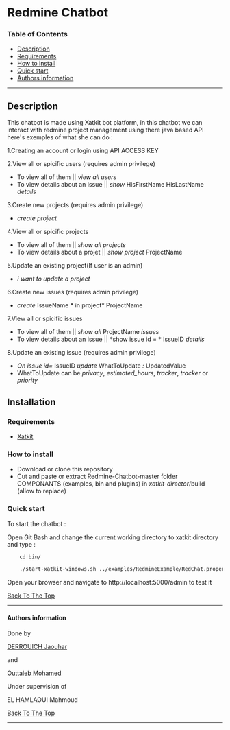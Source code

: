 # Redmine Chatbot

### Table of Contents
 
- [Description](#description)
- [Requirements](#Requirements)
- [How to install](#How-to-install)
- [Quick start](#Quick-start)
- [Authors information](#Authors-information)

---

## Description

This chatbot is made using Xatkit bot platform, in this chatbot we can interact with redmine project management using there java based API 
here's exemples of what she can do :

1.Creating an account or login using API ACCESS KEY

2.View all or spicific users (requires admin privilege)
+ To view all of them || *view all users*
+ To view details about an issue || *show* HisFirstName HisLastName *details*

3.Create new projects (requires admin privilege)
+ *create project*

4.View all or spicific projects
+ To view all of them || *show all projects*
+ To view details about a projet || *show project* ProjectName

5.Update an existing project(If user is an admin)
+ *i want to update a project*

6.Create new issues (requires admin privilege)
+ *create* IssueName * in project* ProjectName

7.View all or spicific issues
+ To view all of them || *show all* ProjectName *issues*
+ To view details about an issue || *show issue id = * IssueID *details*

8.Update an existing issue (requires admin privilege)
+ *On issue id=* IssueID *update* WhatToUpdate *:* UpdatedValue
+ WhatToUpdate can be *privacy*, *estimated_hours*, *tracker*, *tracker* or *priority*

## Installation

### Requirements

+ [Xatkit](https://github.com/xatkit-bot-platform/xatkit/wiki/Build-Xatkit)


### How to install

+ Download or clone this repository 
+ Cut and paste or extract Redmine-Chatbot-master folder COMPONANTS (examples, bin and plugins) in *xatkit-director*/build (allow to replace) 

### Quick start
To start the chatbot :

Open Git Bash and change the current working directory to xatkit directory and type :

```html
    cd bin/

    ./start-xatkit-windows.sh ../examples/RedmineExample/RedChat.properties
```
Open your browser and navigate to http://localhost:5000/admin to test it

[Back To The Top](#Redmine-Chatbot)

---
#### Authors information
Done by 

[DERROUICH Jaouhar ](https://www.facebook.com/jaouharderrouich/)

and

[Outtaleb Mohamed ](https://www.facebook.com/mohamed.naya/)

Under supervision of 

 EL HAMLAOUI Mahmoud
 
[Back To The Top](#Redmine-Chatbot)

___
